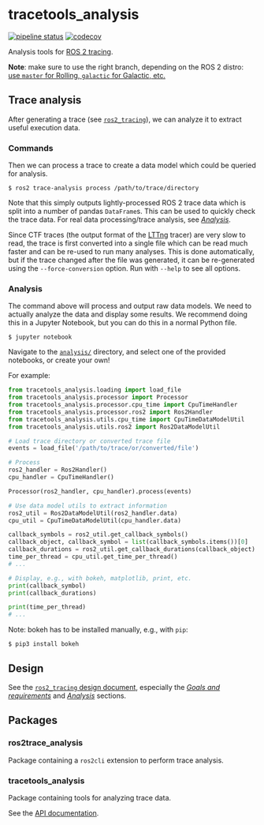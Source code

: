 # tracetools_analysis

[![pipeline status](https://gitlab.com/ros-tracing/tracetools_analysis/badges/master/pipeline.svg)](https://gitlab.com/ros-tracing/tracetools_analysis/commits/master)
[![codecov](https://codecov.io/gl/ros-tracing/tracetools_analysis/branch/master/graph/badge.svg)](https://codecov.io/gl/ros-tracing/tracetools_analysis)

Analysis tools for [ROS 2 tracing](https://gitlab.com/ros-tracing/ros2_tracing).

**Note**: make sure to use the right branch, depending on the ROS 2 distro: [use `master` for Rolling, `galactic` for Galactic, etc.](https://docs.ros.org/en/rolling/Contributing/Developer-Guide.html#branches)

## Trace analysis

After generating a trace (see [`ros2_tracing`](https://gitlab.com/ros-tracing/ros2_tracing#tracing)), we can analyze it to extract useful execution data.

### Commands

Then we can process a trace to create a data model which could be queried for analysis.

```shell
$ ros2 trace-analysis process /path/to/trace/directory
```

Note that this simply outputs lightly-processed ROS 2 trace data which is split into a number of pandas `DataFrame`s.
This can be used to quickly check the trace data.
For real data processing/trace analysis, see [*Analysis*](#analysis).

Since CTF traces (the output format of the [LTTng](https://lttng.org/) tracer) are very slow to read, the trace is first converted into a single file which can be read much faster and can be re-used to run many analyses.
This is done automatically, but if the trace changed after the file was generated, it can be re-generated using the `--force-conversion` option.
Run with `--help` to see all options.

### Analysis

The command above will process and output raw data models.
We need to actually analyze the data and display some results.
We recommend doing this in a Jupyter Notebook, but you can do this in a normal Python file.

```shell
$ jupyter notebook
```

Navigate to the [`analysis/`](./tracetools_analysis/analysis/) directory, and select one of the provided notebooks, or create your own!

For example:

```python
from tracetools_analysis.loading import load_file
from tracetools_analysis.processor import Processor
from tracetools_analysis.processor.cpu_time import CpuTimeHandler
from tracetools_analysis.processor.ros2 import Ros2Handler
from tracetools_analysis.utils.cpu_time import CpuTimeDataModelUtil
from tracetools_analysis.utils.ros2 import Ros2DataModelUtil

# Load trace directory or converted trace file
events = load_file('/path/to/trace/or/converted/file')

# Process
ros2_handler = Ros2Handler()
cpu_handler = CpuTimeHandler()

Processor(ros2_handler, cpu_handler).process(events)

# Use data model utils to extract information
ros2_util = Ros2DataModelUtil(ros2_handler.data)
cpu_util = CpuTimeDataModelUtil(cpu_handler.data)

callback_symbols = ros2_util.get_callback_symbols()
callback_object, callback_symbol = list(callback_symbols.items())[0]
callback_durations = ros2_util.get_callback_durations(callback_object)
time_per_thread = cpu_util.get_time_per_thread()
# ...

# Display, e.g., with bokeh, matplotlib, print, etc.
print(callback_symbol)
print(callback_durations)

print(time_per_thread)
# ...
```

Note: bokeh has to be installed manually, e.g., with `pip`:

```shell
$ pip3 install bokeh
```

## Design

See the [`ros2_tracing` design document](https://gitlab.com/ros-tracing/ros2_tracing/blob/master/doc/design_ros_2.md), especially the [*Goals and requirements*](https://gitlab.com/ros-tracing/ros2_tracing/blob/master/doc/design_ros_2.md#goals-and-requirements) and [*Analysis*](https://gitlab.com/ros-tracing/ros2_tracing/blob/master/doc/design_ros_2.md#analysis) sections.

## Packages

### ros2trace_analysis

Package containing a `ros2cli` extension to perform trace analysis.

### tracetools_analysis

Package containing tools for analyzing trace data.

See the [API documentation](https://ros-tracing.gitlab.io/tracetools_analysis-api/).
